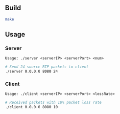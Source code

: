 ## Build

```bash
make
```

## Usage

### Server

`Usage: ./server <serverIP> <serverPort> <num>`

```bash
# Send 24 source RTP packets to client
./server 0.0.0.0 8080 24
```

### Client

`Usage: ./client <serverIP> <serverPort> <lossRate>`

```bash
# Received packets with 10% packet loss rate
./client 0.0.0.0 8080 10
```